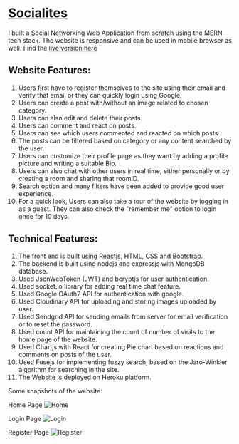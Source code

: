 # [Socialites](https://socialites-karthikey.herokuapp.com/)
I built a Social Networking Web Application from scratch using the MERN tech stack. The website is responsive and can be used in mobile browser as well. Find the [live version here](https://socialites-karthikey.herokuapp.com/)


## Website Features:
1. Users first have to register themselves to the site using their email and verify that email or they can quickly login using Google.
2. Users can create a post with/without an image related to chosen category. 
3. Users can also edit and delete their posts.
4. Users can comment and react on posts.
5. Users can see which users commented and reacted on which posts.
6. The posts can be filtered based on category or any content searched by the user.
7. Users can customize their profile page as they want by adding a profile picture and writing a suitable Bio.
8. Users can also chat with other users in real time, either personally or by creating a room and sharing that roomID.
9. Search option and many filters have been added to provide good user experience.
10. For a quick look, Users can also take a tour of the website by logging in as a guest. They can also check the "remember me" option to login once for 10 days.


## Technical Features:
1. The front end is built using Reactjs, HTML, CSS and Bootstrap.
2. The backend is built using nodejs and expressjs with MongoDB database.
3. Used JsonWebToken (JWT) and bcryptjs for user authentication.
4. Used socket.io library for adding real time chat feature.
5. Used Google OAuth2 API for authentication with google.
6. Used Cloudinary API for uploading and storing images uploaded by user.
7. Used Sendgrid API for sending emails from server for email verification or to reset the password.
8. Used count API for maintaining the count of number of visits to the home page of the website.
9. Used Chartjs with React for creating Pie chart based on reactions and comments on posts of the user.
10. Used Fusejs for implementing fuzzy search, based on the Jaro-Winkler algorithm for searching in the site.
11. The Website is deployed on Heroku platform.

Some snapshots of the website:

Home Page
![Home](https://user-images.githubusercontent.com/66271249/105611159-ad32b500-5dd9-11eb-9689-29163e097d40.PNG)

Login Page
![Login](https://user-images.githubusercontent.com/66271249/105611161-adcb4b80-5dd9-11eb-8aff-7751aeb14e63.PNG)

Register Page
![Register](https://user-images.githubusercontent.com/66271249/105611162-aefc7880-5dd9-11eb-9c98-805d4199fa11.PNG)

